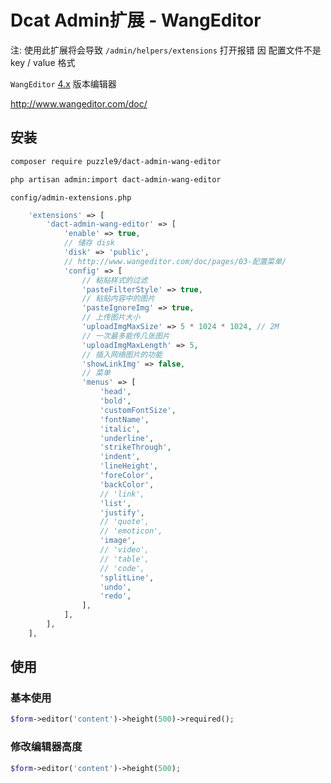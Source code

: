 Dcat Admin扩展 - WangEditor
======

注: 使用此扩展将会导致 `/admin/helpers/extensions` 打开报错
因  配置文件不是 key / value 格式

`WangEditor` [4.x](https://github.com/wangeditor-team/we-next) 版本编辑器

<http://www.wangeditor.com/doc/>

## 安装

```sh
composer require puzzle9/dact-admin-wang-editor
```

```sh
php artisan admin:import dact-admin-wang-editor
```

`config/admin-extensions.php`

```php
    'extensions' => [
        'dact-admin-wang-editor' => [
            'enable' => true,
            // 储存 disk
            'disk' => 'public',
            // http://www.wangeditor.com/doc/pages/03-配置菜单/
            'config' => [
                // 粘贴样式的过滤
                'pasteFilterStyle' => true,
                // 粘贴内容中的图片
                'pasteIgnoreImg' => true,
                // 上传图片大小
                'uploadImgMaxSize' => 5 * 1024 * 1024, // 2M
                // 一次最多能传几张图片
                'uploadImgMaxLength' => 5,
                // 插入网络图片的功能
                'showLinkImg' => false,
                // 菜单
                'menus' => [
                    'head',
                    'bold',
                    'customFontSize',
                    'fontName',
                    'italic',
                    'underline',
                    'strikeThrough',
                    'indent',
                    'lineHeight',
                    'foreColor',
                    'backColor',
                    // 'link',
                    'list',
                    'justify',
                    // 'quote',
                    // 'emoticon',
                    'image',
                    // 'video',
                    // 'table',
                    // 'code',
                    'splitLine',
                    'undo',
                    'redo',
                ],
            ],
        ],
    ],
```
## 使用

### 基本使用
```php
$form->editor('content')->height(500)->required();
```

### 修改编辑器高度
```php
$form->editor('content')->height(500);
```

